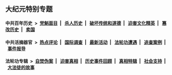 ## 大纪元特别专题

#### 中共百年历史 &nbsp;>&nbsp; [党魁面目](indexes/nf1176107/README.md?01130430) &nbsp;| &nbsp; [杀人历史](indexes/nf1176106/README.md?01130430) &nbsp;| &nbsp; [破坏传统和道德](indexes/nf1176106/README.md?01130430) &nbsp;| &nbsp; [迫害文化精英](indexes/nf1176111/README.md?01130430) &nbsp;| &nbsp; [篡改历史](indexes/nf1176115/README.md?01130430) &nbsp;| &nbsp; [卖国](indexes/nf1176117/README.md?01130430) 

#### 中共活摘器官 &nbsp;>&nbsp; [热点评论](indexes/nf5879/README.md?01130430) &nbsp;| &nbsp; [国际调查](indexes/nf5947/README.md?01130430) &nbsp;| &nbsp; [最新活动](indexes/nf5883/README.md?01130430) &nbsp;| &nbsp; [法轮功遭遇](indexes/nf5881/README.md?01130430) &nbsp;| &nbsp; [追查案例](indexes/nf5880/README.md?01130430) &nbsp;| &nbsp; [事件报导](indexes/nf5877/README.md?01130430) 

#### 法轮功专辑 &nbsp;>&nbsp; [自焚伪案](indexes/nf5562/README.md?01130430) &nbsp;| &nbsp; [迫害真相](indexes/nf4379/README.md?01130430) &nbsp;| &nbsp; [历史事件回顾](indexes/nf5793/README.md?01130430) &nbsp;| &nbsp; [真相特辑](indexes/nf4389/README.md?01130430) &nbsp;| &nbsp; [社会支持](indexes/nf4386/README.md?01130430) &nbsp;| &nbsp; [大法徒的故事](indexes/nf1147481/README.md?01130430) 
